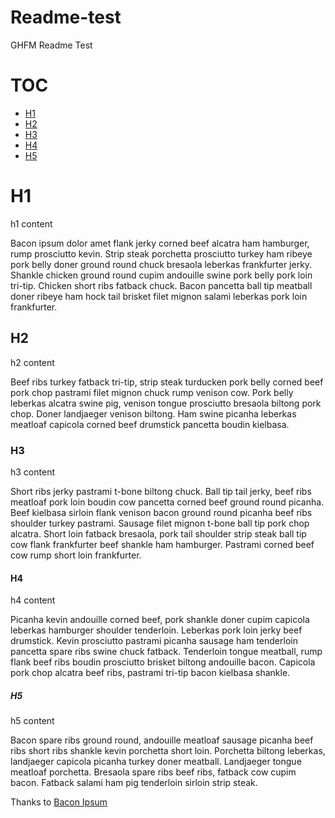 # Readme-test
GHFM Readme Test

# TOC
* [H1](#H1)
* [H2](#H2)
* [H3](#H3)
* [H4](#H4)
* [H5](#H5)

# H1

h1 content

Bacon ipsum dolor amet flank jerky corned beef alcatra ham hamburger, rump prosciutto kevin. Strip steak porchetta prosciutto turkey ham ribeye pork belly doner ground round chuck bresaola leberkas frankfurter jerky. Shankle chicken ground round cupim andouille swine pork belly pork loin tri-tip. Chicken short ribs fatback chuck. Bacon pancetta ball tip meatball doner ribeye ham hock tail brisket filet mignon salami leberkas pork loin frankfurter.

## H2

h2 content

Beef ribs turkey fatback tri-tip, strip steak turducken pork belly corned beef pork chop pastrami filet mignon chuck rump venison cow. Pork belly leberkas alcatra swine pig, venison tongue prosciutto bresaola biltong pork chop. Doner landjaeger venison biltong. Ham swine picanha leberkas meatloaf capicola corned beef drumstick pancetta boudin kielbasa.

### H3

h3 content

Short ribs jerky pastrami t-bone biltong chuck. Ball tip tail jerky, beef ribs meatloaf pork loin boudin cow pancetta corned beef ground round picanha. Beef kielbasa sirloin flank venison bacon ground round picanha beef ribs shoulder turkey pastrami. Sausage filet mignon t-bone ball tip pork chop alcatra. Short loin fatback bresaola, pork tail shoulder strip steak ball tip cow flank frankfurter beef shankle ham hamburger. Pastrami corned beef cow rump short loin frankfurter.

#### H4

h4 content

Picanha kevin andouille corned beef, pork shankle doner cupim capicola leberkas hamburger shoulder tenderloin. Leberkas pork loin jerky beef drumstick. Kevin prosciutto pastrami picanha sausage ham tenderloin pancetta spare ribs swine chuck fatback. Tenderloin tongue meatball, rump flank beef ribs boudin prosciutto brisket biltong andouille bacon. Capicola pork chop alcatra beef ribs, pastrami tri-tip bacon kielbasa shankle.

##### H5

h5 content

Bacon spare ribs ground round, andouille meatloaf sausage picanha beef ribs short ribs shankle kevin porchetta short loin. Porchetta biltong leberkas, landjaeger capicola picanha turkey doner meatball. Landjaeger tongue meatloaf porchetta. Bresaola spare ribs beef ribs, fatback cow cupim bacon. Fatback salami ham pig tenderloin sirloin strip steak.


Thanks to [Bacon Ipsum](http://baconipsum.com/)

